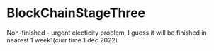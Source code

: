 # BlockChainStageThree

Non-finished - urgent electicity problem, I guess it will be finished in nearest 1 week1(curr time 1 dec 2022) 
